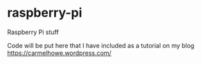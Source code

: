 # raspberry-pi
Raspberry Pi stuff

Code will be put here that I have included as a tutorial on my blog
https://carmelhowe.wordpress.com/

